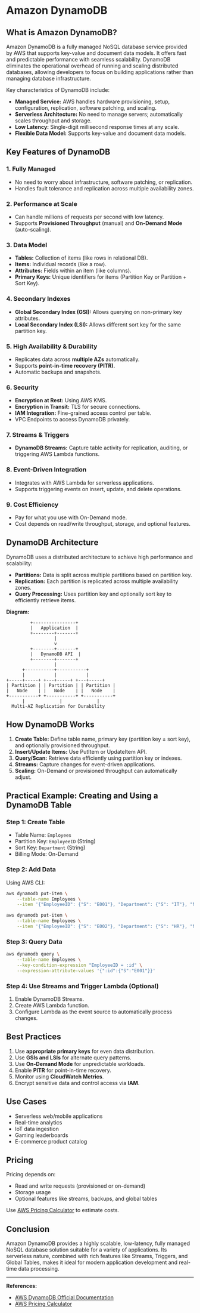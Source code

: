 # Amazon DynamoDB 

## What is Amazon DynamoDB?

Amazon DynamoDB is a fully managed NoSQL database service provided by AWS that supports key-value and document data models. It offers fast and predictable performance with seamless scalability. DynamoDB eliminates the operational overhead of running and scaling distributed databases, allowing developers to focus on building applications rather than managing database infrastructure.

Key characteristics of DynamoDB include:

* **Managed Service:** AWS handles hardware provisioning, setup, configuration, replication, software patching, and scaling.
* **Serverless Architecture:** No need to manage servers; automatically scales throughput and storage.
* **Low Latency:** Single-digit millisecond response times at any scale.
* **Flexible Data Model:** Supports key-value and document data models.

## Key Features of DynamoDB

### 1. Fully Managed

* No need to worry about infrastructure, software patching, or replication.
* Handles fault tolerance and replication across multiple availability zones.

### 2. Performance at Scale

* Can handle millions of requests per second with low latency.
* Supports **Provisioned Throughput** (manual) and **On-Demand Mode** (auto-scaling).

### 3. Data Model

* **Tables:** Collection of items (like rows in relational DB).
* **Items:** Individual records (like a row).
* **Attributes:** Fields within an item (like columns).
* **Primary Keys:** Unique identifiers for items (Partition Key or Partition + Sort Key).

### 4. Secondary Indexes

* **Global Secondary Index (GSI):** Allows querying on non-primary key attributes.
* **Local Secondary Index (LSI):** Allows different sort key for the same partition key.

### 5. High Availability & Durability

* Replicates data across **multiple AZs** automatically.
* Supports **point-in-time recovery (PITR)**.
* Automatic backups and snapshots.

### 6. Security

* **Encryption at Rest:** Using AWS KMS.
* **Encryption in Transit:** TLS for secure connections.
* **IAM Integration:** Fine-grained access control per table.
* VPC Endpoints to access DynamoDB privately.

### 7. Streams & Triggers

* **DynamoDB Streams:** Capture table activity for replication, auditing, or triggering AWS Lambda functions.

### 8. Event-Driven Integration

* Integrates with AWS Lambda for serverless applications.
* Supports triggering events on insert, update, and delete operations.

### 9. Cost Efficiency

* Pay for what you use with On-Demand mode.
* Cost depends on read/write throughput, storage, and optional features.

## DynamoDB Architecture

DynamoDB uses a distributed architecture to achieve high performance and scalability:

* **Partitions:** Data is split across multiple partitions based on partition key.
* **Replication:** Each partition is replicated across multiple availability zones.
* **Query Processing:** Uses partition key and optionally sort key to efficiently retrieve items.

**Diagram:**

```
         +----------------+
         |   Application  |
         +--------+-------+
                  |
                  v
         +--------+-------+
         |   DynamoDB API  |
         +--------+-------+
                  |
      +-----------+-----------+
      |           |           |
+-----+-----+ +---+-----+ +---+-----+
| Partition | | Partition | | Partition |
|   Node    | |   Node    | |   Node    |
+-----------+ +-----------+ +-----------+
      |             |             |
  Multi-AZ Replication for Durability
```

## How DynamoDB Works

1. **Create Table:** Define table name, primary key (partition key ± sort key), and optionally provisioned throughput.
2. **Insert/Update Items:** Use PutItem or UpdateItem API.
3. **Query/Scan:** Retrieve data efficiently using partition key or indexes.
4. **Streams:** Capture changes for event-driven applications.
5. **Scaling:** On-Demand or provisioned throughput can automatically adjust.

## Practical Example: Creating and Using a DynamoDB Table

### Step 1: Create Table

* Table Name: `Employees`
* Partition Key: `EmployeeID` (String)
* Sort Key: `Department` (String)
* Billing Mode: On-Demand

### Step 2: Add Data

Using AWS CLI:

```bash
aws dynamodb put-item \
    --table-name Employees \
    --item '{"EmployeeID": {"S": "E001"}, "Department": {"S": "IT"}, "Name": {"S": "John Doe"}, "Salary": {"N": "75000"}}'

aws dynamodb put-item \
    --table-name Employees \
    --item '{"EmployeeID": {"S": "E002"}, "Department": {"S": "HR"}, "Name": {"S": "Jane Smith"}, "Salary": {"N": "85000"}}'
```

### Step 3: Query Data

```bash
aws dynamodb query \
    --table-name Employees \
    --key-condition-expression "EmployeeID = :id" \
    --expression-attribute-values '{":id":{"S":"E001"}}'
```

### Step 4: Use Streams and Trigger Lambda (Optional)

1. Enable DynamoDB Streams.
2. Create AWS Lambda function.
3. Configure Lambda as the event source to automatically process changes.

## Best Practices

1. Use **appropriate primary keys** for even data distribution.
2. Use **GSIs and LSIs** for alternate query patterns.
3. Use **On-Demand Mode** for unpredictable workloads.
4. Enable **PITR** for point-in-time recovery.
5. Monitor using **CloudWatch Metrics**.
6. Encrypt sensitive data and control access via **IAM**.

## Use Cases

* Serverless web/mobile applications
* Real-time analytics
* IoT data ingestion
* Gaming leaderboards
* E-commerce product catalog

## Pricing

Pricing depends on:

* Read and write requests (provisioned or on-demand)
* Storage usage
* Optional features like streams, backups, and global tables

Use [AWS Pricing Calculator](https://calculator.aws/#/) to estimate costs.

## Conclusion

Amazon DynamoDB provides a highly scalable, low-latency, fully managed NoSQL database solution suitable for a variety of applications. Its serverless nature, combined with rich features like Streams, Triggers, and Global Tables, makes it ideal for modern application development and real-time data processing.

---

**References:**

* [AWS DynamoDB Official Documentation](https://docs.aws.amazon.com/dynamodb/index.html)
* [AWS Pricing Calculator](https://calculator.aws/#/)
